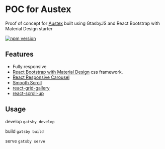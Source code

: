 #  POC for Austex

Proof of concept for [Austex](http://austex.com) built using GtasbyJS and React Bootstrap with Material Design starter

[![npm version](https://badge.fury.io/js/mdbreact.svg)](https://badge.fury.io/js/mdbreact)

## Features

- Fully responsive
- [React Bootstrap with Material Design](https://mdbootstrap.com/react/) css framework.
- [React Responsive Carousel](https://github.com/leandrowd/react-responsive-carousel)
- [Smooth Scroll](https://github.com/cferdinandi/smooth-scroll)
- [react-grid-gallery](https://github.com/benhowell/react-grid-gallery)
- [react-scroll-up](https://github.com/milosjanda/react-scroll-up)

## Usage

develop
`gatsby develop`

build
`gatsby build`

serve
`gatsby serve`
